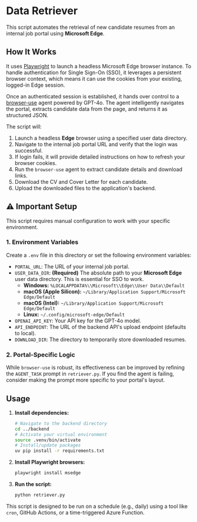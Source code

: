 # Data Retriever

This script automates the retrieval of new candidate resumes from an internal job portal using **Microsoft Edge**.

## How It Works

It uses [Playwright](https://playwright.dev/) to launch a headless Microsoft Edge browser instance. To handle authentication for Single Sign-On (SSO), it leverages a persistent browser context, which means it can use the cookies from your existing, logged-in Edge session.

Once an authenticated session is established, it hands over control to a [browser-use](https://github.com/browser-use/browser-use) agent powered by GPT-4o. The agent intelligently navigates the portal, extracts candidate data from the page, and returns it as structured JSON.

The script will:
1.  Launch a headless **Edge** browser using a specified user data directory.
2.  Navigate to the internal job portal URL and verify that the login was successful.
3.  If login fails, it will provide detailed instructions on how to refresh your browser cookies.
4.  Run the `browser-use` agent to extract candidate details and download links.
5.  Download the CV and Cover Letter for each candidate.
6.  Upload the downloaded files to the application's backend.

## ⚠️ Important Setup

This script requires manual configuration to work with your specific environment.

### 1. Environment Variables

Create a `.env` file in this directory or set the following environment variables:

-   `PORTAL_URL`: The URL of your internal job portal.
-   `USER_DATA_DIR`: **(Required)** The absolute path to your **Microsoft Edge** user data directory. This is essential for SSO to work.
    -   **Windows:** `%LOCALAPPDATA%\\Microsoft\\Edge\\User Data\\Default`
    -   **macOS (Apple Silicon):** `~/Library/Application Support/Microsoft Edge/Default`
    -   **macOS (Intel):** `~/Library/Application Support/Microsoft Edge/Default`
    -   **Linux:** `~/.config/microsoft-edge/Default`
-   `OPENAI_API_KEY`: Your API key for the GPT-4o model.
-   `API_ENDPOINT`: The URL of the backend API's upload endpoint (defaults to local).
-   `DOWNLOAD_DIR`: The directory to temporarily store downloaded resumes.

### 2. Portal-Specific Logic

While `browser-use` is robust, its effectiveness can be improved by refining the `AGENT_TASK` prompt in `retriever.py`. If you find the agent is failing, consider making the prompt more specific to your portal's layout.

## Usage

1.  **Install dependencies:**
    ```bash
    # Navigate to the backend directory
    cd ../backend
    # Activate your virtual environment
    source .venv/bin/activate 
    # Install/update packages
    uv pip install -r requirements.txt
    ```

2.  **Install Playwright browsers:**
    ```bash
    playwright install msedge
    ```

3.  **Run the script:**
    ```bash
    python retriever.py
    ```

This script is designed to be run on a schedule (e.g., daily) using a tool like `cron`, GitHub Actions, or a time-triggered Azure Function. 